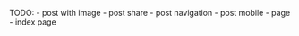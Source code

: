 TODO:
    - post with image
    - post share
    - post navigation
    - post mobile
    - page
    - index page

